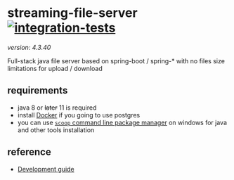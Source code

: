 # streaming-file-server <!-- [![build](https://travis-ci.org/daggerok/streaming-file-server.svg?branch=master)](https://travis-ci.org/daggerok/streaming-file-server) --> [![integration-tests](https://github.com/daggerok/streaming-file-server/workflows/integration-tests/badge.svg)](https://github.com/daggerok/streaming-file-server/actions)
_version: 4.3.40_

Full-stack java file server based on spring-boot / spring-* with no files size limitations for upload / download

## requirements

- java 8 or ~~later~~ 11 is required
- install [Docker](https://docs.docker.com/install/) if you going to use postgres
- you can use [`scoop` command line package manager](https://scoop.sh) on windows for java and other tools installation

## reference
<!--
- [Reference documentation](http://daggerok.github.io/streaming-file-server)
- [Installation guide](./INSTALL.md)
-->
- [Development guide](./DEVELOPMENT.md)
<!--
- [Features](./FEATURES.md)
- [TODO](./TODO.md)
-->
